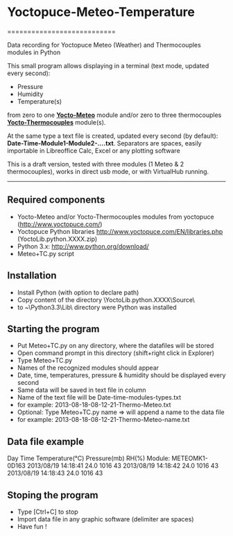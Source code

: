 # Yoctopuce-Meteo-Temperature
===========================

Data recording for Yoctopuce Meteo (Weather) and Thermocouples modules in Python 

This small program allows displaying in a terminal (text mode, updated every second):
* Pressure
* Humidity
* Temperature(s)

from zero to one **[Yocto-Meteo](http://www.yoctopuce.com/EN/products/capteurs-usb/yocto-meteo)** module
and/or zero to three thermocouples **[Yocto-Thermocouples](http://www.yoctopuce.com/EN/products/usb-sensors/yocto-thermocouple)** module(s).

At the same type a text file is created, updated every second (by default): **Date-Time-Module1-Module2-....txt**. 
Separators are spaces, easily importable in Libreoffice Calc, Excel or any plotting software

This is a draft version, tested with three modules (1 Meteo & 2 thermocouples), works in direct usb mode, or with VirtualHub running.

***

## Required components

* Yocto-Meteo and/or Yocto-Thermocouples modules from yoctopuce (http://www.yoctopuce.com/)
* Yoctopuce Python libraries http://www.yoctopuce.com/EN/libraries.php (YoctoLib.python.XXXX.zip)
* Python 3.x: http://www.python.org/download/
* Meteo+TC.py script

## Installation

* Install Python (with option to declare path)
* Copy content of the directory \YoctoLib.python.XXXX\Source\
* to ~\Python3.3\Lib\ directory were Python was installed

## Starting the program 

* Put Meteo+TC.py on any directory, where the datafiles will be stored
* Open command prompt in this directory (shift+right click in Explorer)
* Type Meteo+TC.py
* Names of the recognized modules should appear
* Date, time, temperatures, pressure & humidity should be displayed every second
* Same data will be saved in text file in column 
* Name of the text file will be Date-time-modules-types.txt
* for example: 2013-08-18-08-12-21-Thermo-Meteo.txt
* Optional: Type Meteo+TC.py name => will append a name to the data file
* for example: 2013-08-18-08-12-21-Thermo-Meteo-name.txt

## Data file example

Day Time Temperature(°C) Pressure(mb) RH(%) Module: METEOMK1-0D163
2013/08/19 14:18:41 24.0 1016 43
2013/08/19 14:18:42 24.0 1016 43
2013/08/19 14:18:43 24.0 1016 43

## Stoping the program

* Type [Ctrl+C] to stop
* Import data file in any graphic software (delimiter are spaces)
* Have fun !

